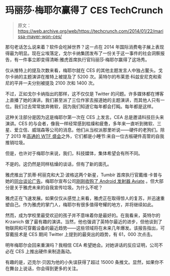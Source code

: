 # 玛丽莎·梅耶尔赢得了 CES TechCrunch

> 原文：<https://web.archive.org/web/https://techcrunch.com/2014/01/22/marissa-mayer-won-ces/>

那句老话怎么说来着？软件会吃掉世界？这一点在 2014 年国际消费电子展上表现得最为明显。现在尘埃落定，戈尔卡纳集团发布了一份关于这一事件的社会洞察报告，有一件事立即变得清晰:雅虎首席执行官玛丽莎·梅耶尔赢得了这场秀。

仅从推特上的提及次数来看，梅耶尔就在 CES 的其他主题发言人中独占鳌头。戈尔卡纳的主题演讲在推特上被提及了 5200 次。英特尔的布莱恩·科兹安尼克和索尼的平井一夫分别被提及 2100 次和 1400 次。

不过，正如戈尔卡纳指出的那样，这不仅仅是 Twitter 的问题。许多媒体都在博客上直播了她的演讲。我们甚至派了三位作家去报道她的主题演讲，而其他人只有一位。我们过去常常放弃微软，因为我们知道它每年都会打盹。每年都是这样。

这种关注部分是因为这是梅耶尔第一次在 CES 上发言。CEA 总是邀请科技巨头来演讲。CES 的与会者，像我一样经常感到枯燥和疲惫，多年来一直听到微软、三星、爱立信、威瑞森等公司的消息。他们从当权派那里听说——硬件的老狗们。除了 2013 年[高通的 WTF 盛会](https://web.archive.org/web/20221208174350/http://www.theverge.com/2013/1/8/3850056/qualcomms-insane-ces-2013-keynote-pictures-tweets)之外，它们都是小睡节:来自一位古板硬件高管的自我推销垃圾。

但是，也许对于梅耶尔来说，我们，科技媒体，集体希望会有所不同。

不是的。这仍然是同样枯燥的谈话，但有了新的面孔。

雅虎推出了凯蒂·柯丽克和大卫·波格这两个新星，Tumblr 首席执行官戴维·卡普与她的[同台谈论广告](https://web.archive.org/web/20221208174350/https://beta.techcrunch.com/2014/01/07/yahoo-ad-products/)。梅耶尔宣布公司[刚刚收购了 Android 发射器 Aviate](https://web.archive.org/web/20221208174350/https://beta.techcrunch.com/2014/01/07/yahoo-announces-that-it-has-acquired-intelligent-homescreen-startup-aviate/) 。但大部分是关于雅虎未来的自我宣传垃圾。为什么不呢？

雅虎正在飞速发展。如果仅仅从感觉上来看，雅虎正在取得惊人的复苏，并迅速重塑自己。作为雅虎的掌门人，梅耶尔有很多值得夸耀的地方，并将继续如此。

然而，成为学校里最受欢迎的孩子并不意味着你是最好的。在我看来，英特尔的 Krzanich 做了最有趣的演讲。当然，他也强调了英特尔最近的进步，但他谈到了物联网和可穿戴设备的最近趋势——这些领域将在未来几年爆发。该报告指出，可穿戴技术是 CES 期间 Twitter 上提到的最突出的趋势，有 61，000 次点击。

明年梅耶尔会回来重演吗？我相信 CEA 希望她会。对她讲话的反应证明，公司不必在 CES 上推出硬件来制造轰动。

有趣的是，迈克尔·贝因为他的小失误获得了超过 15000 条推文。显然，如果你不在舞台上说话，你会得到更多的关注。